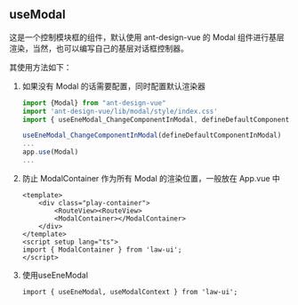 ## useModal

这是一个控制模块框的组件，默认使用 ant-design-vue 的 Modal 组件进行基层渲染，当然，也可以编写自己的基层对话框控制器。

其使用方法如下：

1. 如果没有 Modal 的话需要配置，同时配置默认渲染器

    ```ts
    import {Modal} from "ant-design-vue"
    import 'ant-design-vue/lib/modal/style/index.css'
    import { useEneModal_ChangeComponentInModal, defineDefaultComponentInModal } from 'law-ui';

    useEneModal_ChangeComponentInModal(defineDefaultComponentInModal)
    ...
    app.use(Modal)
    ...
    ```

2. 防止 ModalContainer 作为所有 Modal 的渲染位置，一般放在 App.vue 中
    ```vue
    <template>
        <div class="play-container">
            <RouteView><RouteView>
            <ModalContainer></ModalContainer>
        </div>
    </template>
    <script setup lang="ts">
    import { ModalContainer } from 'law-ui';
    </script>
    ```

3. 使用useEneModal
    ```
    import { useEneModal, useModalContext } from 'law-ui';
    ```